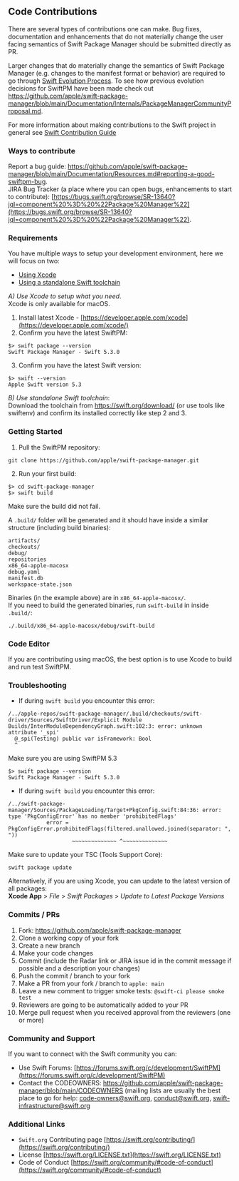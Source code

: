 ## Code Contributions
There are several types of contributions one can make. Bug fixes, documentation and enhancements that do not materially change the user facing semantics of Swift Package Manager should be submitted directly as PR. 

Larger changes that do materially change the semantics of Swift Package Manager (e.g. changes to the manifest format or behavior) are required to go through [Swift Evolution Process](https://github.com/apple/swift-evolution/blob/master/process.md).
To see how previous evolution decisions for SwiftPM have been made check out https://github.com/apple/swift-package-manager/blob/main/Documentation/Internals/PackageManagerCommunityProposal.md.  

For more information about making contributions to the Swift project in general see [Swift Contribution Guide](https://swift.org/contributing/)  

### Ways to contribute
Report a bug guide: https://github.com/apple/swift-package-manager/blob/main/Documentation/Resources.md#reporting-a-good-swiftpm-bug.  
JIRA Bug Tracker (a place where you can open bugs, enhancements to start to contribute): [https://bugs.swift.org/browse/SR-13640?jql=component%20%3D%20%22Package%20Manager%22](https://bugs.swift.org/browse/SR-13640?jql=component%20%3D%20%22Package%20Manager%22).

### Requirements
You have multiple ways to setup your development environment, here we will focus on two:  
* [Using Xcode](#using-xcode)
* [Using a standalone Swift toolchain](#using-standalone)

<a id="using-xcode">*A) _Use Xcode to setup what you need_*.</a>  
Xcode is only available for macOS.

1. Install latest Xcode - [https://developer.apple.com/xcode](https://developer.apple.com/xcode/)
2. Confirm you have the latest SwiftPM:
```
$> swift package --version
Swift Package Manager - Swift 5.3.0
```
3. Confirm you have the latest Swift version:
```
$> swift --version
Apple Swift version 5.3
```

<a id="using-standalone">*B) _Use standalone Swift toolchain_*</a>:  
Download the toolchain from https://swift.org/download/ (or use tools like swiftenv) and confirm its installed correctly like step 2 and 3.

### <a name="getting-started">Getting Started</a>
1. Pull the SwiftPM repository:
```
git clone https://github.com/apple/swift-package-manager.git
```
2. Run your first build:
```
$> cd swift-package-manager
$> swift build
```
Make sure the build did not fail.  

A `.build/` folder will be generated and it should have inside a similar structure (including build binaries):
```
artifacts/
checkouts/
debug/
repositories
x86_64-apple-macosx
debug.yaml
manifest.db
workspace-state.json 
```
Binaries (in the example above) are in `x86_64-apple-macosx/`.  
If you need to build the generated binaries, run `swift-build` in inside `.build/`:
```
./.build/x86_64-apple-macosx/debug/swift-build
```

### Code Editor
If you are contributing using macOS, the best option is to use Xcode to build and run test SwiftPM. 

### Troubleshooting
* If during `swift build` you encounter this error:
```
/../apple-repos/swift-package-manager/.build/checkouts/swift-driver/Sources/SwiftDriver/Explicit Module Builds/InterModuleDependencyGraph.swift:102:3: error: unknown attribute '_spi'
  @_spi(Testing) public var isFramework: Bool
  ^
```
Make sure you are using SwiftPM 5.3
```
$> swift package --version
Swift Package Manager - Swift 5.3.0
```
* If during `swift build` you encounter this error:
```
/../swift-package-manager/Sources/PackageLoading/Target+PkgConfig.swift:84:36: error: type 'PkgConfigError' has no member 'prohibitedFlags'
            error = PkgConfigError.prohibitedFlags(filtered.unallowed.joined(separator: ", "))
                    ~~~~~~~~~~~~~~ ^~~~~~~~~~~~~~~
```
Make sure to update your TSC (Tools Support Core):
```
swift package update
```
Alternatively, if you are using Xcode, you can update to the latest version of all packages:  
**Xcode App** > *File* > *Swift Packages* > *Update to Latest Package Versions*

### Commits / PRs
1. Fork: https://github.com/apple/swift-package-manager
2. Clone a working copy of your fork
3. Create a new branch
4. Make your code changes
5. Commit (include the Radar link or JIRA issue id in the commit message if possible and a description your changes)
6. Push the commit / branch to your fork
7. Make a PR from your fork / branch to `apple: main`
8. Leave a new comment to trigger smoke tests: `@swift-ci please smoke test`
9. Reviewers are going to be automatically added to your PR
10. Merge pull request when you received approval from the reviewers (one or more)

### Community and Support
If you want to connect with the Swift community you can:
* Use Swift Forums: [https://forums.swift.org/c/development/SwiftPM](https://forums.swift.org/c/development/SwiftPM)
* Contact the CODEOWNERS: https://github.com/apple/swift-package-manager/blob/main/CODEOWNERS
(mailing lists are usually the best place to go for help: [code-owners@swift.org](mailto:code-owners@swift.org), [conduct@swift.org](mailto:conduct@swift.org), [swift-infrastructure@swift.org](mailto:swift-infrastructure@swift.org)

### Additional Links
* `Swift.org` Contributing page
[https://swift.org/contributing/](https://swift.org/contributing/)
* License
[https://swift.org/LICENSE.txt](https://swift.org/LICENSE.txt)
* Code of Conduct
[https://swift.org/community/#code-of-conduct](https://swift.org/community/#code-of-conduct)
